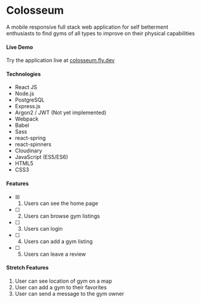 # Colosseum
A mobile responsive full stack web application for self betterment enthusiasts to find gyms of all types to improve on their physical capabilities

#### Live Demo
Try the application live at [colosseum.fly.dev](colosseum.fly.dev)

#### Technologies
* React JS
* Node.js
* PostgreSQL
* Express.js
* Argon2 / JWT (Not yet implemented)
* Webpack
* Babel
* Sass
* react-spring
* react-spinners
* Cloudinary
* JavaScript (ES5/ES6)
* HTML5
* CSS3

#### Features
- [x] 1. Users can see the home page
- [ ] 2. Users can browse gym listings
- [ ] 3. Users can login
- [ ] 4. Users can add a gym listing
- [ ] 5. Users can leave a review

#### Stretch Features
1. User can see location of gym on a map
2. User can add a gym to their favorites
3. User can send a message to the gym owner
